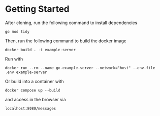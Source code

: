 # Getting Started
After cloning, run the following command to install dependencies

```go mod tidy```

Then, run the following command to build the docker image

```docker build . -t example-server```

Run with 

```docker run --rm --name go-example-server --network="host" --env-file .env example-server```

Or build into a container with

```docker compose up --build```

and access in the browser via 

```localhost:8080/messages```
